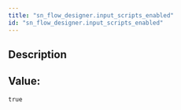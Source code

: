```yaml
---
title: "sn_flow_designer.input_scripts_enabled"
id: "sn_flow_designer.input_scripts_enabled"
---
```

## Description



## Value: 
```
true
```